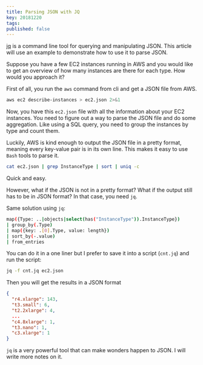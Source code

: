 ```yaml
---
title: Parsing JSON with JQ
key: 20181220 
tags: 
published: false
---
```


[jq](https://stedolan.github.io/jq/) is a command line tool for querying and manipulating JSON. This article will use
an example to demonstrate how to use it to parse JSON. 

Suppose you have a few EC2 instances running in AWS and you would like to get an overview of how many instances are there for each type. How would you approach it?

First of all, you run the `aws` command from cli and get a JSON file from AWS. 
```bash
aws ec2 describe-instances > ec2.json 2>&1
```    
Now, you have this `ec2.json` file with all the information about your EC2 instances. 
You need to figure out a way to parse the JSON file and do some aggregation. Like using a SQL query, you need to group the instances by type and count them. 

Luckily, AWS is kind enough to output the JSON file in a pretty format, meaning every key-value pair is in its own line. This makes it easy to use `Bash` tools to parse it. 
```Bash
cat ec2.json | grep InstanceType | sort | uniq -c
```
Quick and easy. 

However, what if the JSON is not in a pretty format? What if the output still has to be in JSON format?
In that case, you need `jq`. 

Same solution using `jq`: 
```Bash
map({Type: ..|objects|select(has("InstanceType")).InstanceType})
| group_by(.Type)
| map({key: .[0].Type, value: length})
| sort_by(-.value)
| from_entries
```
You can do it in a one liner but I prefer to save it into a script (`cnt.jq`) and run the script: 
```Bash
jq -f cnt.jq ec2.json
```
Then you will get the results in a JSON format 
````JSON
{
  "r4.xlarge": 143,
  "t3.small": 6,
  "t2.2xlarge": 4,
  ...
  "c4.8xlarge": 1,
  "t3.nano": 1,
  "c3.xlarge": 1
}
````
`jq` is a very powerful tool that can make wonders happen to JSON. I will write more notes on it.   
